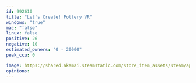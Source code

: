 ```yaml
---
id: 992610
title: "Let's Create! Pottery VR"
windows: "true"
mac: "false"
linux: false
positive: 26
negative: 10
estimated_owners: "0 - 20000"
peak_ccu: 0

image: https://shared.akamai.steamstatic.com/store_item_assets/steam/apps/992610/header.jpg?t=1667209964
opinions:
---
```

